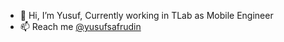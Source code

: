 - 👋 Hi, I’m Yusuf, Currently working in TLab as Mobile Engineer
- 📫 Reach me [@yusufsafrudin](https://www.linkedin.com/in/yusufsafrudin)

<!---
ysavr/ysavr is a ✨ special ✨ repository because its `README.md` (this file) appears on your GitHub profile.
You can click the Preview link to take a look at your changes.
--->
